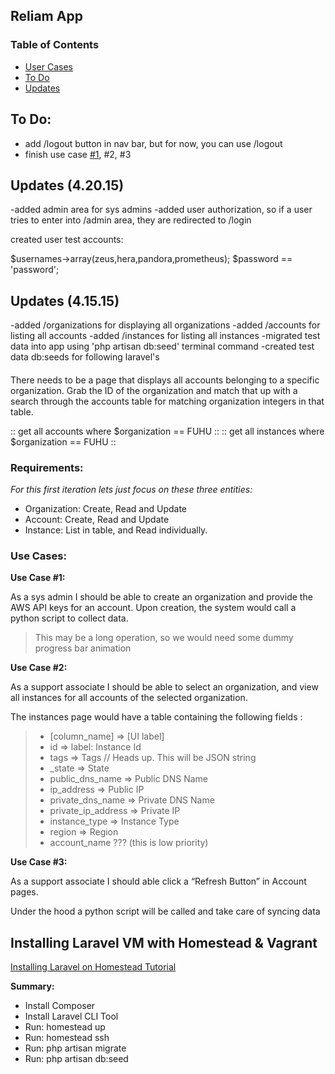 	
<h2>Reliam App</h2>

<h3>Table of Contents</h3>
<ul>
<li><a href="user-content-usecases">User Cases</a></li>
<li><a href="user-content-todo">To Do</a></li>
<li><a href="user-content-updates">Updates</a></li>
</ul>



<strong id="user-content-todo">To Do:</strong>
----------------------------
- add /logout button in nav bar, but for now, you can use /logout
- finish use case <a href="#user-content-usecase1">#1</a>, #2, #3


Updates (4.20.15)
----------------------------

-added admin area for sys admins
-added user authorization, so if a user tries to enter into /admin area, they are redirected to /login

created user test accounts:

$usernames->array(zeus,hera,pandora,prometheus);
$password == 'password';

Updates (4.15.15)
----------------------------
-added /organizations for displaying all organizations
-added /accounts for listing all accounts
-added /instances for listing all instances 
-migrated test data into app using 'php artisan db:seed' terminal command
-created test data db:seeds for following laravel's 

####

There needs to be a page that displays all accounts belonging to a specific organization.
Grab the ID of the organization and match that up with a search through the accounts table for matching organization integers in that table.

:: get all accounts where $organization == FUHU ::
:: get all instances where $organization == FUHU ::

<h3>Requirements:</h3>

<i>For this first iteration lets just focus 
on these three entities:</i>

<ul>
<li>Organization: Create, Read and Update</li>
<li>Account: Create, Read and Update</li>
<li>Instance: List in table, and Read individually.</li>
</ul>

<h3>Use Cases:</h3>

<strong id="user-content-usecase1">Use Case #1:</strong>

<p>As a sys admin I should be able to create an organization 
and provide the AWS API keys for an account. Upon creation, 
the system would call a python script to collect data. </p>

<blockquote>This may be a long operation, so we would
 need some dummy progress bar animation</blockquote>

<strong>Use Case #2:</strong>
<p>As a support associate I should be able to select an organization, 
and view all instances for all accounts of the selected organization. </p>

<p>The instances page would have a table 
containing the following fields : </p>

<blockquote>
	<ul>
		<li>[column_name] => [UI label]</li>
		<li>id   =>  label: Instance Id</li>
		<li>tags  =>  Tags       // Heads up. This will be JSON string</li>
		<li>_state  =>  State</li>
		<li>public_dns_name => Public DNS Name</li>
		<li>ip_address  =>  Public IP</li>             
		<li>private_dns_name  => Private DNS Name</li>
		<li>private_ip_address  => Private IP</li>
		<li>instance_type  =>  Instance Type</li>
		<li>region  =>  Region</li>
		<li>account_name ??? (this is low priority)</li>
	</ul>
</blockquote>

<strong>Use Case #3:</strong>
<p>As a support associate I should able click a 
“Refresh Button” in Account pages. 
<p>Under the hood a python script will be called 
and take care of syncing data</p>


<h2>Installing Laravel VM with Homestead &amp; Vagrant</h2>

<div><a href="http://laravel.com/docs/4.2/homestead">Installing Laravel on Homestead Tutorial</a></div>

<strong>Summary:</strong>
<ul>
<li>Install Composer</li>
<li>Install Laravel CLI Tool</li>
<li>Run: homestead up</li>
<li>Run: homestead ssh</li>
<li>Run: php artisan migrate</li>
<li>Run: php artisan db:seed</li>
</ul>








